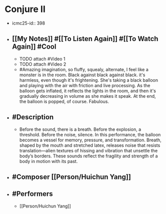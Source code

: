 # Conjure II
- icmc25-id:: 398
- ## [[My Notes]] #[[To Listen Again]] #[[To Watch Again]] #Cool
	- TODO attach #Video 1
	- TODO  attach #Video 2
	- #Amazing imagination, so fluffy, squealy, alternate, I feel like a monster is in the room. Black against black against black. it's harmless, even though it's frightening. She's taking a black balloon and playing with the air with friction and live processing. As the balloon gets inflated, it reflects the lights in the room, and then it's gradually decreasing in volume as she makes it speak. At the end, the balloon is popped, of course. Fabulous.
- ## #Description
	- Before the sound, there is a breath. Before the explosion, a threshold. Before the noise, silence. In this performance, the balloon becomes a vessel for memory, pressure, and transformation. Breath, shaped by the mouth and stretched latex, releases noise that resists translation—alien textures of hissing and vibration that unsettle the body’s borders. These sounds reflect the fragility and strength of a body in motion with its past.
- ## #Composer [[Person/Huichun Yang]]
- ## #Performers
	- [[Person/Huichun Yang]]